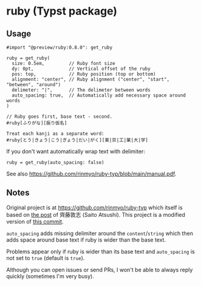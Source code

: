 # ruby (Typst package)

## Usage

```typst
#import "@preview/ruby:0.8.0": get_ruby

ruby = get_ruby(
  size: 0.5em,         // Ruby font size
  dy: 0pt,             // Vertical offset of the ruby
  pos: top,            // Ruby position (top or bottom)
  alignment: "center", // Ruby alignment ("center", "start", "between", "around")
  delimeter: "|",      // The delimeter between words
  auto_spacing: true,  // Automatically add necessary space around words
)

// Ruby goes first, base text - second.
#ruby[ふりがな][振り仮名]

Treat each kanji as a separate word:
#ruby[とう|きょう|こう|ぎょう|だい|がく][東|京|工|業|大|学]
```

If you don't want automatically wrap text with delimiter:

```typst
ruby = get_ruby(auto_spacing: false)
```

See also <https://github.com/rinmyo/ruby-typ/blob/main/manual.pdf>.

## Notes

Original project is at <https://github.com/rinmyo/ruby-typ> which itself is
based on [the post](https://zenn.dev/saito_atsushi/articles/ff9490458570e1)
of 齊藤敦志 (Saito Atsushi). This project is a modified version of
[this commit](https://github.com/rinmyo/ruby-typ/commit/23ca86180757cf70f2b9f5851abb5ea5a3b4c6a1).

`auto_spacing` adds missing delimiter around the `content`/`string` which
then adds space around base text if ruby is wider than the base text.

Problems appear only if ruby is wider than its base text and `auto_spacing` is
not set to `true` (default is `true`).

Although you can open issues or send PRs, I won't be able to always reply
quickly (sometimes I'm very busy).
